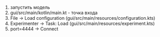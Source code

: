 1) запустить модель
2) gui/src/main/kotlin/main.kt - точка входа
3) File -> Load configuration (gui/src/main/resources/configuration.kts)
4) Experimenter -> Task: Load (gui/src/main/resources/experiment.kts)
5) port=4444 -> Connect